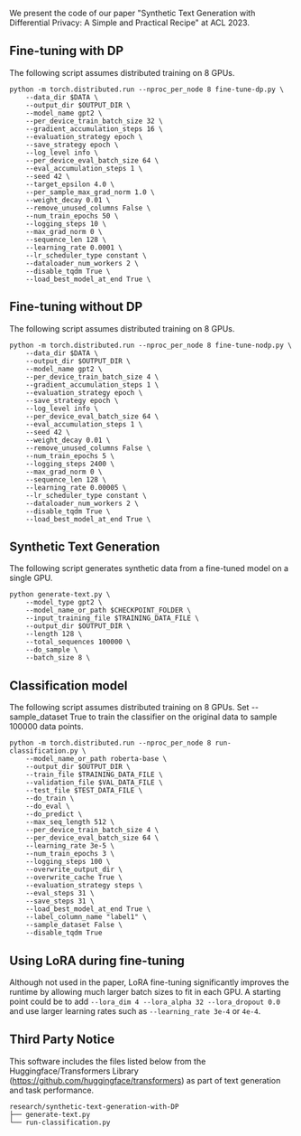 We present the code of our paper "Synthetic Text Generation with Differential Privacy: A Simple and Practical Recipe" at ACL 2023.

## Fine-tuning with DP

The following script assumes distributed training on 8 GPUs.

```console
python -m torch.distributed.run --nproc_per_node 8 fine-tune-dp.py \
    --data_dir $DATA \
    --output_dir $OUTPUT_DIR \
    --model_name gpt2 \
    --per_device_train_batch_size 32 \
    --gradient_accumulation_steps 16 \
    --evaluation_strategy epoch \
    --save_strategy epoch \
    --log_level info \
    --per_device_eval_batch_size 64 \
    --eval_accumulation_steps 1 \
    --seed 42 \
    --target_epsilon 4.0 \
    --per_sample_max_grad_norm 1.0 \
    --weight_decay 0.01 \
    --remove_unused_columns False \
    --num_train_epochs 50 \
    --logging_steps 10 \
    --max_grad_norm 0 \
    --sequence_len 128 \
    --learning_rate 0.0001 \
    --lr_scheduler_type constant \
    --dataloader_num_workers 2 \
    --disable_tqdm True \
    --load_best_model_at_end True \
```

## Fine-tuning without DP

The following script assumes distributed training on 8 GPUs.

```console
python -m torch.distributed.run --nproc_per_node 8 fine-tune-nodp.py \
    --data_dir $DATA \
    --output_dir $OUTPUT_DIR \
    --model_name gpt2 \
    --per_device_train_batch_size 4 \
    --gradient_accumulation_steps 1 \
    --evaluation_strategy epoch \
    --save_strategy epoch \
    --log_level info \
    --per_device_eval_batch_size 64 \
    --eval_accumulation_steps 1 \
    --seed 42 \
    --weight_decay 0.01 \
    --remove_unused_columns False \
    --num_train_epochs 5 \
    --logging_steps 2400 \
    --max_grad_norm 0 \
    --sequence_len 128 \
    --learning_rate 0.00005 \
    --lr_scheduler_type constant \
    --dataloader_num_workers 2 \
    --disable_tqdm True \
    --load_best_model_at_end True \
```

## Synthetic Text Generation

The following script generates synthetic data from a fine-tuned model on a single GPU.

```console
python generate-text.py \
    --model_type gpt2 \
    --model_name_or_path $CHECKPOINT_FOLDER \
    --input_training_file $TRAINING_DATA_FILE \
    --output_dir $OUTPUT_DIR \
    --length 128 \
    --total_sequences 100000 \
    --do_sample \
    --batch_size 8 \
```

## Classification model

The following script assumes distributed training on 8 GPUs. 
Set --sample_dataset True to train the classifier on the original data to sample 100000 data points.

```console
python -m torch.distributed.run --nproc_per_node 8 run-classification.py \
    --model_name_or_path roberta-base \
    --output_dir $OUTPUT_DIR \
    --train_file $TRAINING_DATA_FILE \
    --validation_file $VAL_DATA_FILE \
    --test_file $TEST_DATA_FILE \
    --do_train \
    --do_eval \
    --do_predict \
    --max_seq_length 512 \
    --per_device_train_batch_size 4 \
    --per_device_eval_batch_size 64 \
    --learning_rate 3e-5 \
    --num_train_epochs 3 \
    --logging_steps 100 \
    --overwrite_output_dir \
    --overwrite_cache True \
    --evaluation_strategy steps \
    --eval_steps 31 \
    --save_steps 31 \
    --load_best_model_at_end True \
    --label_column_name "label1" \
    --sample_dataset False \
    --disable_tqdm True
```

## Using LoRA during fine-tuning

Although not used in the paper, LoRA fine-tuning significantly improves the runtime by allowing much larger
batch sizes to fit in each GPU. A starting point could be to add `--lora_dim 4 --lora_alpha 32 --lora_dropout 0.0`
and use larger learning rates such as `--learning_rate 3e-4` or `4e-4`.

## Third Party Notice

This software includes the files listed below from the Huggingface/Transformers Library (https://github.com/huggingface/transformers) 
as part of text generation and task performance.

    research/synthetic-text-generation-with-DP
    ├── generate-text.py
    └── run-classification.py

